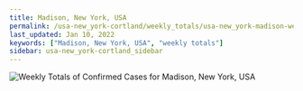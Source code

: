 ```yaml
---
title: Madison, New York, USA
permalink: /usa-new_york-cortland/weekly_totals/usa-new_york-madison-weekly_totals.html
last_updated: Jan 10, 2022
keywords: ["Madison, New York, USA", "weekly totals"]
sidebar: usa-new_york-cortland_sidebar
---
```


![Weekly Totals of Confirmed Cases for Madison, New York, USA](/covid_tracker/images/graphs/usa-new_york-madison-weekly_totals_graph.png)
